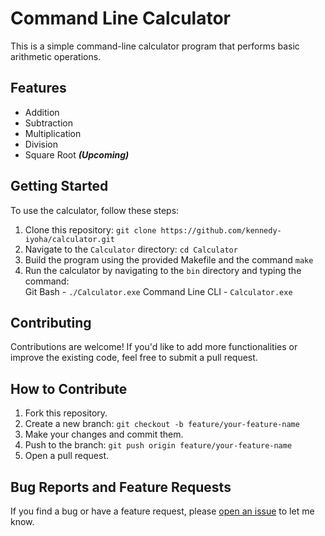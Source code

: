# Command Line Calculator

This is a simple command-line calculator program that performs basic arithmetic operations.

## Features

- Addition
- Subtraction
- Multiplication
- Division
- Square Root **_(Upcoming)_**

## Getting Started

To use the calculator, follow these steps:

1. Clone this repository: `git clone https://github.com/kennedy-iyoha/calculator.git`
2. Navigate to the `Calculator` directory: `cd Calculator`
3. Build the program using the provided Makefile and the command `make`
4. Run the calculator by navigating to the `bin` directory and typing the command:  
   Git Bash - `./Calculator.exe`
   Command Line CLI - `Calculator.exe`

## Contributing

Contributions are welcome! If you'd like to add more functionalities or improve the existing code, feel free to submit a pull request.

## How to Contribute

1. Fork this repository.
2. Create a new branch: `git checkout -b feature/your-feature-name`
3. Make your changes and commit them.
4. Push to the branch: `git push origin feature/your-feature-name`
5. Open a pull request.

## Bug Reports and Feature Requests

If you find a bug or have a feature request, please [open an issue](https://github.com/kennedy-iyoha/calculator/issues "Report Issue") to let me know.
